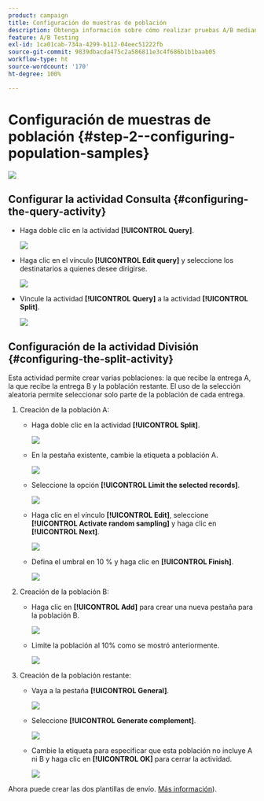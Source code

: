 ```yaml
---
product: campaign
title: Configuración de muestras de población
description: Obtenga información sobre cómo realizar pruebas A/B mediante un caso de uso dedicado
feature: A/B Testing
exl-id: 1ca01cab-734a-4299-b112-04eec51222fb
source-git-commit: 9839dbacda475c2a586811e3c4f686b1b1baab05
workflow-type: ht
source-wordcount: '170'
ht-degree: 100%

---
```


# Configuración de muestras de población {#step-2--configuring-population-samples}

![](../../assets/common.svg)

## Configurar la actividad Consulta {#configuring-the-query-activity}

* Haga doble clic en la actividad **[!UICONTROL Query]**.

   ![](assets/use_case_abtesting_createrecipients_001.png)

* Haga clic en el vínculo **[!UICONTROL Edit query]** y seleccione los destinatarios a quienes desee dirigirse.

   ![](assets/use_case_abtesting_createrecipients_002.png)

* Vincule la actividad **[!UICONTROL Query]** a la actividad **[!UICONTROL Split]**.

   ![](assets/use_case_abtesting_createrecipients_003.png)

## Configuración de la actividad División {#configuring-the-split-activity}

Esta actividad permite crear varias poblaciones: la que recibe la entrega A, la que recibe la entrega B y la población restante. El uso de la selección aleatoria permite seleccionar solo parte de la población de cada entrega.

1. Creación de la población A:

   * Haga doble clic en la actividad **[!UICONTROL Split]**.

      ![](assets/use_case_abtesting_createrecipients_004.png)

   * En la pestaña existente, cambie la etiqueta a población A.

      ![](assets/use_case_abtesting_createrecipients_005.png)

   * Seleccione la opción **[!UICONTROL Limit the selected records]**.

      ![](assets/use_case_abtesting_createrecipients_006.png)

   * Haga clic en el vínculo **[!UICONTROL Edit]**, seleccione **[!UICONTROL Activate random sampling]** y haga clic en **[!UICONTROL Next]**.

      ![](assets/use_case_abtesting_createrecipients_007.png)

   * Defina el umbral en 10 % y haga clic en **[!UICONTROL Finish]**.

      ![](assets/use_case_abtesting_createrecipients_008.png)

1. Creación de la población B:

   * Haga clic en **[!UICONTROL Add]** para crear una nueva pestaña para la población B.

      ![](assets/use_case_abtesting_createrecipients_009.png)

   * Limite la población al 10% como se mostró anteriormente.

      ![](assets/use_case_abtesting_createrecipients_010.png)

1. Creación de la población restante:

   * Vaya a la pestaña **[!UICONTROL General]**.

      ![](assets/use_case_abtesting_createrecipients_011.png)

   * Seleccione **[!UICONTROL Generate complement]**.

      ![](assets/use_case_abtesting_createrecipients_012.png)

   * Cambie la etiqueta para especificar que esta población no incluye A ni B y haga clic en **[!UICONTROL OK]** para cerrar la actividad.

      ![](assets/use_case_abtesting_createrecipients_013.png)

Ahora puede crear las dos plantillas de envío. [Más información](a-b-testing-uc-delivery-templates.md)).
